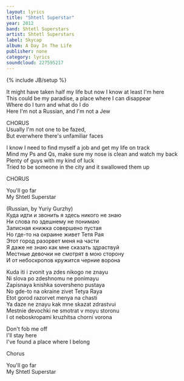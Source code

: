 ```yaml
---
layout: lyrics
title: "Shtetl Superstar"
year: 2012
band: Shtetl Superstars
artist: Shtetl Superstars
label: Skycap
album: A Day In The Life
publisher: none
category: lyrics
soundcloud: 227595217
---
```

{% include JB/setup %}


It might have taken half my life but now I know at least I'm here  
This could be my paradise, a place where I can disappear  
Where do I turn and what do I do  
Here I'm not a Russian, and I'm not a Jew  

CHORUS  
Usually I'm not one to be fazed,  
But everwhere there's unfamiliar faces   
  
I know I need to find myself a job and get my life on track  
Mind my Ps and Qs, make sure my nose is clean and watch my back  
Plenty of guys with my kind of luck  
Tried to be someone in the city and it swallowed them up  
  
CHORUS  
  
You'll go far   
My Shtetl Superstar  
   
(Russian, by Yuriy Gurzhy)  
Куда идти и звонить я здесь никого не знаю  
Ни слова по здешнему не понимаю  
Записная книжка совершено пустая  
Но где-то на окраине живет Тетя Рая  
Этот город разорвет меня на части  
Я даже не знаю как мне сказать здраствуй   
Местные девочки не смотрят в мою сторону  
И от небоскропов кружится черние ворона  

Kuda iti i zvonit ya zdes nikogo ne znayu  
Ni slova po zdeshnomu ne ponimayu  
Zapisnaya knishka soversheno pustaya  
No gde-to na okraine zivet Tetya Raya  
Etot gorod razorvet menya na chasti  
Ya daze ne znayu kak mne skazat zdrastvui  
Mestnie devochki ne smotrat v moyu storonu  
I ot neboskropami kruzhitsa chorni vorona    
  
Don't fob me off  
I'll stay here  
I've found a place where I belong  
  
Chorus  
  
You'll go far   
My Shtetl Superstar